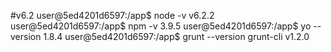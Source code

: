 #v6.2
user@5ed4201d6597:/app$ node -v
v6.2.2
user@5ed4201d6597:/app$ npm -v
3.9.5
user@5ed4201d6597:/app$ yo --version
1.8.4
user@5ed4201d6597:/app$ grunt --version
grunt-cli v1.2.0
